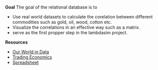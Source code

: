 **Goal**
The goal of the relational database is to 
* Use real world datasets to calculate the corelation between different commodities such as gold, oil, wood, cotton etc. 
* Visualize the correlations in an effective way such as a matrix.
* serve as the first propper step in the lambdasim project.

**Resources**
- [Our World in Data](https://ourworldindata.org/grapher/price-per-kg-of-gold)
- [Trading Economics](https://tradingeconomics.com/commodity/gold)
- [Spreadsheet](https://docs.google.com/spreadsheets/d/1gPq2Ev_S9-Btb_XDSSgleYxy1L1sMgsRSF0sFzFvZBY/edit?usp=share_link)